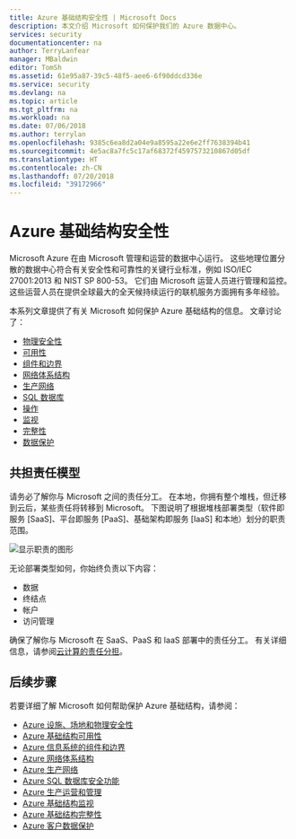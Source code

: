 ```yaml
---
title: Azure 基础结构安全性 | Microsoft Docs
description: 本文介绍 Microsoft 如何保护我们的 Azure 数据中心。
services: security
documentationcenter: na
author: TerryLanfear
manager: MBaldwin
editor: TomSh
ms.assetid: 61e95a87-39c5-48f5-aee6-6f90ddcd336e
ms.service: security
ms.devlang: na
ms.topic: article
ms.tgt_pltfrm: na
ms.workload: na
ms.date: 07/06/2018
ms.author: terrylan
ms.openlocfilehash: 9385c6ea8d2a04e9a8595a22e6e2ff7638394b41
ms.sourcegitcommit: 4e5ac8a7fc5c17af68372f4597573210867d05df
ms.translationtype: HT
ms.contentlocale: zh-CN
ms.lasthandoff: 07/20/2018
ms.locfileid: "39172966"
---
```

# <a name="azure-infrastructure-security"></a>Azure 基础结构安全性
Microsoft Azure 在由 Microsoft 管理和运营的数据中心运行。 这些地理位置分散的数据中心符合有关安全性和可靠性的关键行业标准，例如 ISO/IEC 27001:2013 和 NIST SP 800-53。 它们由 Microsoft 运营人员进行管理和监控。 这些运营人员在提供全球最大的全天候持续运行的联机服务方面拥有多年经验。

本系列文章提供了有关 Microsoft 如何保护 Azure 基础结构的信息。 文章讨论了：

- [物理安全性](azure-physical-security.md)
- [可用性](azure-infrastructure-availability.md)
- [组件和边界](azure-infrastructure-components.md)
- [网络体系结构](azure-infrastructure-network.md)
- [生产网络](azure-production-network.md)
- [SQL 数据库](azure-infrastructure-sql.md)
- [操作](azure-infrastructure-operations.md)
- [监视](azure-infrastructure-monitoring.md)
- [完整性](azure-infrastructure-integrity.md)
- [数据保护](azure-protection-of-customer-data.md)

## <a name="shared-responsibility-model"></a>共担责任模型
请务必了解你与 Microsoft 之间的责任分工。 在本地，你拥有整个堆栈，但迁移到云后，某些责任将转移到 Microsoft。 下图说明了根据堆栈部署类型（软件即服务 [SaaS]、平台即服务 [PaaS]、基础架构即服务 [IaaS] 和本地）划分的职责范围。

![显示职责的图形][1]

无论部署类型如何，你始终负责以下内容：

- 数据
- 终结点
- 帐户
- 访问管理

确保了解你与 Microsoft 在 SaaS、PaaS 和 IaaS 部署中的责任分工。 有关详细信息，请参阅[云计算的责任分担](https://gallery.technet.microsoft.com/Shared-Responsibilities-81d0ff91/file/153019/1/Shared%20responsibilities%20for%20cloud%20computing.pdf)。

## <a name="next-steps"></a>后续步骤
若要详细了解 Microsoft 如何帮助保护 Azure 基础结构，请参阅：

- [Azure 设施、场地和物理安全性](azure-physical-security.md)
- [Azure 基础结构可用性](azure-infrastructure-availability.md)
- [Azure 信息系统的组件和边界](azure-infrastructure-components.md)
- [Azure 网络体系结构](azure-infrastructure-network.md)
- [Azure 生产网络](azure-production-network.md)
- [Azure SQL 数据库安全功能](azure-infrastructure-sql.md)
- [Azure 生产运营和管理](azure-infrastructure-operations.md)
- [Azure 基础结构监视](azure-infrastructure-monitoring.md)
- [Azure 基础结构完整性](azure-infrastructure-integrity.md)
- [Azure 客户数据保护](azure-protection-of-customer-data.md)

<!--Image references-->
[1]: ./media/azure-security-infrastructure/responsibility-zones.png
